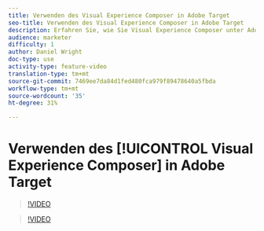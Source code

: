 ```yaml
---
title: Verwenden des Visual Experience Composer in Adobe Target
seo-title: Verwenden des Visual Experience Composer in Adobe Target
description: Erfahren Sie, wie Sie Visual Experience Composer unter Adobe Target nutzen.
audience: marketer
difficulty: 1
author: Daniel Wright
doc-type: use
activity-type: feature-video
translation-type: tm+mt
source-git-commit: 7469ee7da84d1fed480fca979f89478640a5fbda
workflow-type: tm+mt
source-wordcount: '35'
ht-degree: 31%

---
```



# Verwenden des [!UICONTROL Visual Experience Composer] in Adobe Target

>[!VIDEO](https://video.tv.adobe.com/v/17399/?quality=12)

>[!VIDEO](https://video.tv.adobe.com/v/17401/?quality=12)
